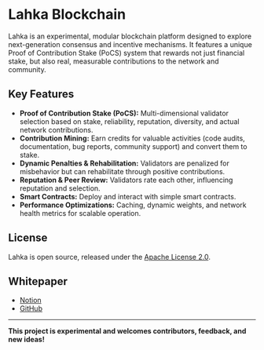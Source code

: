 # Lahka Blockchain

Lahka is an experimental, modular blockchain platform designed to explore next-generation consensus and incentive mechanisms. It features a unique Proof of Contribution Stake (PoCS) system that rewards not just financial stake, but also real, measurable contributions to the network and community.

## Key Features
- **Proof of Contribution Stake (PoCS):** Multi-dimensional validator selection based on stake, reliability, reputation, diversity, and actual network contributions.
- **Contribution Mining:** Earn credits for valuable activities (code audits, documentation, bug reports, community support) and convert them to stake.
- **Dynamic Penalties & Rehabilitation:** Validators are penalized for misbehavior but can rehabilitate through positive contributions.
- **Reputation & Peer Review:** Validators rate each other, influencing reputation and selection.
- **Smart Contracts:** Deploy and interact with simple smart contracts.
- **Performance Optimizations:** Caching, dynamic weights, and network health metrics for scalable operation.

## License
Lahka is open source, released under the [Apache License 2.0](LICENSE).

## Whitepaper
- [Notion](https://www.notion.so/Lahka-High-Performant-Chain-for-Mini-Economies-Proof-of-Contribution-Stake-PoCS-228b6acd0a14809caa1cef81bbd22109?showMoveTo=true&saveParent=true)
- [GitHub](https://github.com/LakhaBlockchain/lakha/blob/master/LAKHA_WHITEPAPER.md)

---

**This project is experimental and welcomes contributors, feedback, and new ideas!**
